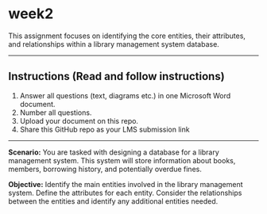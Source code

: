 # week2

This assignment focuses on identifying the core entities, their attributes, and relationships within a library management system database.

___________________________________________________________________________________________________________
## Instructions (Read and follow instructions)

1. Answer all questions (text, diagrams etc.) in one Microsoft Word document.
2. Number all questions.
3. Upload your document on this repo.
4. Share this GitHub repo as your LMS submission link 
___________________________________________________________________________________________________________

**Scenario:** 
You are tasked with designing a database for a library management system. This system will store information about books, members, borrowing history, and potentially overdue fines.

**Objective:**
Identify the main entities involved in the library management system. Define the attributes for each entity. Consider the relationships between the entities and identify any additional entities needed.
